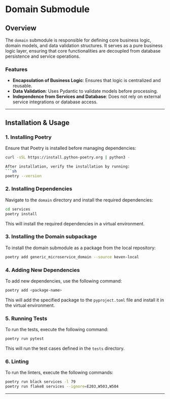 # Domain Submodule

## Overview
The `domain` submodule is responsible for  defining core business logic, domain models, and data validation structures. It serves as a pure business logic layer, ensuring that core functionalities are decoupled from database persistence and service operations.

### Features
- **Encapsulation of Business Logic**: Ensures that logic is centralized and reusable.
- **Data Validation**: Uses Pydantic to validate models before processing.
- **Independence from Services and Database**: Does not rely on external service integrations or database access.
---

## Installation & Usage

### **1. Installing Poetry**
Ensure that Poetry is installed before managing dependencies:
```sh
curl -sSL https://install.python-poetry.org | python3 -

After installation, verify the installation by running:
```sh
poetry --version
```


### **2. Installing Dependencies**
Navigate to the `domain` directory and install the required dependencies:
```sh
cd services
poetry install
``` 
This will install the required dependencies in a virtual environment.
### **3. Installing the Domain subpackage**
To install the domain submodule as a package from the local repository:
```sh
poetry add generic_microservice_domain --source keven-local
```
### **4. Adding New Dependencies**
To add new dependencies, use the following command:
```sh
poetry add <package-name>
```
This will add the specified package to the `pyproject.toml` file and install it in the virtual environment.

### **5. Running Tests**
To run the tests, execute the following command:
```sh
poetry run pytest
```
This will run the test cases defined in the `tests` directory.


### **6. Linting**
To run the linters, execute the following commands:
```sh
poetry run black services -l 79
poetry run flake8 services --ignore=E203,W503,W504
```
---

